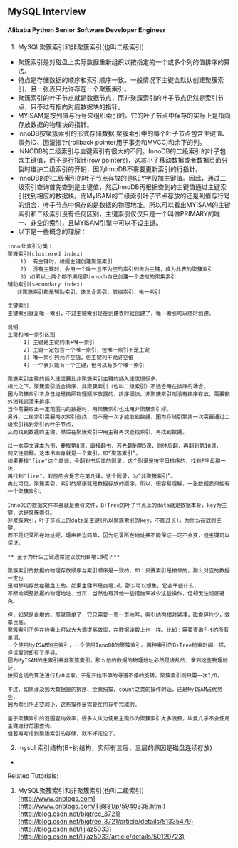 ## MySQL Interview  
#### Alibaba Python Senior Software Developer Engineer  
1. MySQL聚簇索引和非聚簇索引(也叫二级索引)  
- 聚簇索引是对磁盘上实际数据重新组织以按指定的一个或多个列的值排序的算法。  
- 特点是存储数据的顺序和索引顺序一致。一般情况下主键会默认创建聚簇索引，且一张表只允许存在一个聚簇索引。  
- 聚簇索引的叶子节点就是数据节点，而非聚簇索引的叶子节点仍然是索引节点，只不过有指向对应数据块的指针。  
- MYISAM是按列值与行号来组织索引的。它的叶子节点中保存的实际上是指向存放数据的物理块的指针。  
- InnoDB按聚簇索引的形式存储数据,聚簇索引中的每个叶子节点包含主键值、事务ID、回滚指针(rollback pointer用于事务和MVCC)和余下的列。  
- INNODB的二级索引与主键索引有很大的不同。InnoDB的二级索引的叶子包含主键值，而不是行指针(row pointers)，这减小了移动数据或者数据页面分裂时维护二级索引的开销，因为InnoDB不需要更新索引的行指针。  
- InnoDB的的二级索引的叶子节点存放的是KEY字段加主键值。因此，通过二级索引查询首先查到是主键值，然后InnoDB再根据查到的主键值通过主键索引找到相应的数据块。而MyISAM的二级索引叶子节点存放的还是列值与行号的组合，叶子节点中保存的是数据的物理地址。所以可以看出MYISAM的主键索引和二级索引没有任何区别，主键索引仅仅只是一个叫做PRIMARY的唯一、非空的索引，且MYISAM引擎中可以不设主键。  
- 以下是一些概念的理解：  
```
innodb索引分类：
聚簇索引(clustered index)
    1)  有主键时，根据主键创建聚簇索引
    2)  没有主键时，会用一个唯一且不为空的索引列做为主键，成为此表的聚簇索引
    3) 如果以上两个都不满足那innodb自己创建一个虚拟的聚集索引
辅助索引(secondary index)
   非聚簇索引都是辅助索引，像复合索引、前缀索引、唯一索引
```
```
主键索引
主键索引就是唯一索引，不过主键索引是在创建表时就创建了，唯一索引可以随时创建。

说明
主键和唯一索引区别
     1) 主键是主键约束+唯一索引
     2) 主键一定包含一个唯一索引，但唯一索引不是主键
     3) 唯一索引列允许空值，但主键列不允许空值
     4) 一个表只能有一个主键，但可以有多个唯一索引
```
```
聚簇索引主键的插入速度要比非聚簇索引主键的插入速度慢很多。
相比之下，聚簇索引适合排序，非聚簇索引（也叫二级索引）不适合用在排序的场合。  
因为聚簇索引本身已经是按照物理顺序放置的，排序很快。非聚簇索引则没有按序存放，需要额外消耗资源来排序。  
当你需要取出一定范围内的数据时，用聚簇索引也比用非聚簇索引好。
另外，二级索引需要两次索引查找，而不是一次才能取到数据，因为存储引擎第一次需要通过二级索引找到索引的叶子节点，
从而找到数据的主键，然后在聚簇索引中用主键再次查找索引，再找到数据。
```
```
以一本英文课本为例，要找第8课，直接翻书，若先翻到第5课，则往后翻，再翻到第10课，
则又往前翻。这本书本身就是一个索引，即“聚簇索引”。
如果要找"fire"这个单词，会翻到书后面的附录，这个附录是按字母排序的，找到F字母那一块，
再找到"fire"，对应的会是它在第几课。这个附录，为“非聚簇索引”。
由此可见，聚簇索引，索引的顺序就是数据存放的顺序，所以，很容易理解，一张数据表只能有一个聚簇索引。

InnoDB的数据文件本身就是索引文件，B+Tree的叶子节点上的data就是数据本身，key为主键，这是聚簇索引。
非聚簇索引，叶子节点上的data是主键(所以聚簇索引的key，不能过长)。为什么存放的主键，
而不是记录所在地址呢，理由相当简单，因为记录所在地址并不能保证一定不会变，但主键可以保证。

** 至于为什么主键通常建议使用自增id呢？**

聚簇索引的数据的物理存放顺序与索引顺序是一致的，即：只要索引是相邻的，那么对应的数据一定也
是相邻地存放在磁盘上的。如果主键不是自增id，那么可以想象，它会干些什么，
不断地调整数据的物理地址、分页，当然也有其他一些措施来减少这些操作，但却无法彻底避免。

但，如果是自增的，那就简单了，它只需要一页一页地写，索引结构相对紧凑，磁盘碎片少，效率也高。
聚簇索引不但在检索上可以大大滴提高效率，在数据读取上也一样。比如：需要查询f~t的所有单词。
一个使用MyISAM的主索引，一个使用InnoDB的聚簇索引。两种索引的B+Tree检索时间一样，但读取时却有了差异。
因为MyISAM的主索引并非聚簇索引，那么他的数据的物理地址必然是凌乱的，拿到这些物理地址，
按照合适的算法进行I/O读取，于是开始不停的寻道不停的旋转。聚簇索引则只需一次I/O。

不过，如果涉及到大数据量的排序、全表扫描、count之类的操作的话，还是MyISAM占优势些，
因为索引所占空间小，这些操作是需要在内存中完成的。

鉴于聚簇索引的范围查询效率，很多人认为使用主键作为聚簇索引太多浪费，毕竟几乎不会使用主键进行范围查询。
但若再考虑到聚簇索引的存储，就不好定论了。
```
2. mysql 索引结构(B+树结构，实际有三层，三层的原因是磁盘连续存放)  
- 



Related Tutorials:  
1. MySQL聚簇索引和非聚簇索引(也叫二级索引)   
[http://www.cnblogs.com](http://www.cnblogs.com/T8881/p/5940338.html)  
[http://blog.csdn.net/bigtree_3721](http://blog.csdn.net/bigtree_3721/article/details/51335479)  
[http://blog.csdn.net/lijiaz5033](http://blog.csdn.net/lijiaz5033/article/details/50129723)  
